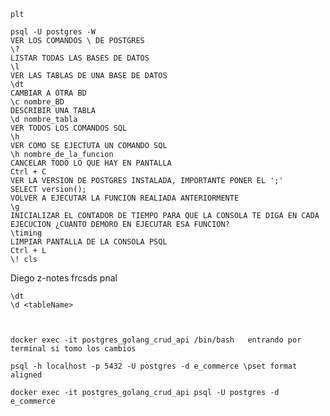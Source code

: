 
    plt

    psql -U postgres -W
    VER LOS COMANDOS \ DE POSTGRES
    \?
    LISTAR TODAS LAS BASES DE DATOS
    \l
    VER LAS TABLAS DE UNA BASE DE DATOS
    \dt
    CAMBIAR A OTRA BD
    \c nombre_BD
    DESCRIBIR UNA TABLA
    \d nombre_tabla
    VER TODOS LOS COMANDOS SQL
    \h
    VER COMO SE EJECTUTA UN COMANDO SQL
    \h nombre_de_la_funcion
    CANCELAR TODO LO QUE HAY EN PANTALLA
    Ctrl + C
    VER LA VERSION DE POSTGRES INSTALADA, IMPORTANTE PONER EL ';'
    SELECT version();
    VOLVER A EJECUTAR LA FUNCION REALIADA ANTERIORMENTE
    \g
    INICIALIZAR EL CONTADOR DE TIEMPO PARA QUE LA CONSOLA TE DIGA EN CADA EJECUCION ¿CUANTO DEMORO EN EJECUTAR ESA FUNCION?
    \timing
    LIMPIAR PANTALLA DE LA CONSOLA PSQL
    Ctrl + L
    \! cls

 Diego z-notes frcsds pnal

    \dt
    \d <tableName>



    docker exec -it postgres_golang_crud_api /bin/bash   entrando por terminal si tomo los cambios

    psql -h localhost -p 5432 -U postgres -d e_commerce \pset format aligned

    docker exec -it postgres_golang_crud_api psql -U postgres -d e_commerce
